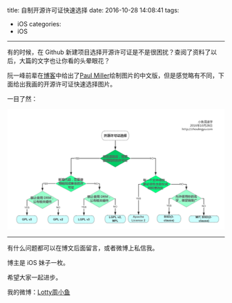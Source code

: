 title: 自制开源许可证快速选择
date: 2016-10-28 14:08:41
tags:
  - iOS
categories:
  - iOS
---

有的时候，在 Github 新建项目选择开源许可证是不是很困扰？查阅了资料了以后，大篇的文字也让你看的头晕眼花？

阮一峰前辈在[博客](http://www.ruanyifeng.com/blog/2011/05/how_to_choose_free_software_licenses.html)中给出了[Paul Miller](http://paulmillr.com/posts/simple-description-of-popular-software-licenses/)绘制图片的中文版，但是感觉略有不同，下面给出我画的开源许可证快速选择图片。

一目了然：

![开源许可证快速选择](https://raw.githubusercontent.com/summertian4/Images/master/blog/blog_%E5%BC%80%E6%BA%90%E8%AE%B8%E5%8F%AF%E8%AF%81%E5%BF%AB%E9%80%9F%E9%80%89%E6%8B%A9.png)

<!-- More -->

----

有什么问题都可以在博文后面留言，或者微博上私信我。

博主是 iOS 妹子一枚。

希望大家一起进步。

我的微博：[Lotty周小鱼](http://weibo.com/coderfish/)



